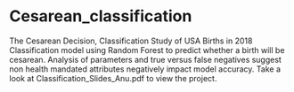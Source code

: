 # Cesarean_classification
The Cesarean Decision, Classification Study of USA Births in 2018
Classification model using Random Forest to predict whether a birth will be cesarean. Analysis of parameters and true versus false negatives suggest non
health mandated attributes negatively impact model accuracy. 
Take a look at Classification_Slides_Anu.pdf to view the project.
